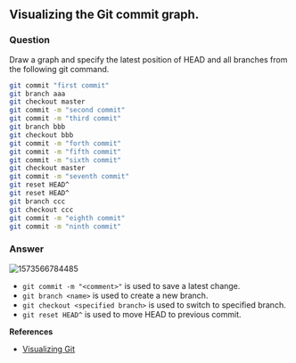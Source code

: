 ## Visualizing the Git commit graph.
### Question
Draw a graph and specify the latest position of HEAD and all branches from the following git command.

```sh
git commit "first commit"
git branch aaa
git checkout master
git commit -m "second commit"
git commit -m "third commit"
git branch bbb
git checkout bbb
git commit -m "forth commit"
git commit -m "fifth commit"
git commit -m "sixth commit"
git checkout master
git commit -m "seventh commit"
git reset HEAD^
git reset HEAD^
git branch ccc
git checkout ccc
git commit -m "eighth commit"
git commit -m "ninth commit"
```

### Answer
![1573566784485](https://user-images.githubusercontent.com/47658385/68677429-b053d380-058e-11ea-9674-1c94fc9f4969.jpg)
- ``` git commit -m "<comment>" ``` is used to save a latest change.
- ``` git branch <name> ``` is used to create a new branch.
- ``` git checkout <specified branch> ``` is used to switch to specified branch.
- ``` git reset HEAD^ ``` is used to move HEAD to previous commit.

**References**
- [Visualizing Git](https://git-school.github.io/visualizing-git/)
